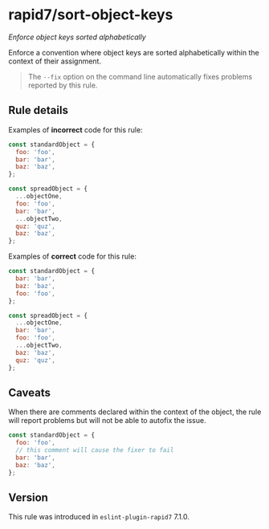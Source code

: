 <!-- prettier-ignore-start -->

# rapid7/sort-object-keys

_Enforce object keys sorted alphabetically_

Enforce a convention where object keys are sorted alphabetically within the context of their assignment.

> The `--fix` option on the command line automatically fixes problems reported by this rule.

## Rule details

Examples of **incorrect** code for this rule:

```javascript
const standardObject = {
  foo: 'foo',
  bar: 'bar',
  baz: 'baz',
};

const spreadObject = {
  ...objectOne,
  foo: 'foo',
  bar: 'bar',
  ...objectTwo,
  quz: 'quz',
  baz: 'baz',
};
```

Examples of **correct** code for this rule:

```javascript
const standardObject = {
  bar: 'bar',
  baz: 'baz',
  foo: 'foo',
};

const spreadObject = {
  ...objectOne,
  bar: 'bar',
  foo: 'foo',
  ...objectTwo,
  baz: 'baz',
  quz: 'quz',
};
```

## Caveats

When there are comments declared within the context of the object, the rule will report problems but will not be able to autofix the issue.

```javascript
const standardObject = {
  foo: 'foo',
  // this comment will cause the fixer to fail
  bar: 'bar',
  baz: 'baz',
};
```

## Version

This rule was introduced in `eslint-plugin-rapid7` 7.1.0.

<!-- prettier-ignore-end -->
